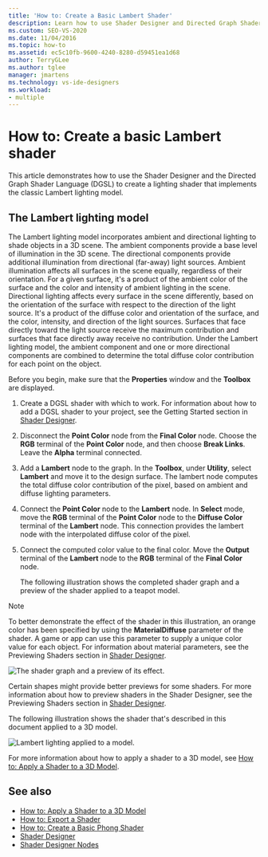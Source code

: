 ```yaml
---
title: 'How to: Create a Basic Lambert Shader'
description: Learn how to use Shader Designer and Directed Graph Shader Language to create a lighting shader that implements the classic Lambert lighting model.
ms.custom: SEO-VS-2020
ms.date: 11/04/2016
ms.topic: how-to
ms.assetid: ec5c10fb-9600-4240-8280-d59451ea1d68
author: TerryGLee
ms.author: tglee
manager: jmartens
ms.technology: vs-ide-designers
ms.workload:
- multiple
---
```

# How to: Create a basic Lambert shader

This article demonstrates how to use the Shader Designer and the Directed Graph Shader Language (DGSL) to create a lighting shader that implements the classic Lambert lighting model.

## The Lambert lighting model

The Lambert lighting model incorporates ambient and directional lighting to shade objects in a 3D scene. The ambient components provide a base level of illumination in the 3D scene. The directional components provide additional illumination from directional (far-away) light sources. Ambient illumination affects all surfaces in the scene equally, regardless of their orientation. For a given surface, it's a product of the ambient color of the surface and the color and intensity of ambient lighting in the scene. Directional lighting affects every surface in the scene differently, based on the orientation of the surface with respect to the direction of the light source. It's a product of the diffuse color and orientation of the surface, and the color, intensity, and direction of the light sources. Surfaces that face directly toward the light source receive the maximum contribution and surfaces that face directly away receive no contribution. Under the Lambert lighting model, the ambient component and one or more directional components are combined to determine the total diffuse color contribution for each point on the object.

Before you begin, make sure that the **Properties** window and the **Toolbox** are displayed.

1. Create a DGSL shader with which to work. For information about how to add a DGSL shader to your project, see the Getting Started section in [Shader Designer](../designers/shader-designer.md).

2. Disconnect the **Point Color** node from the **Final Color** node. Choose the **RGB** terminal of the **Point Color** node, and then choose **Break Links**. Leave the **Alpha** terminal connected.

3. Add a **Lambert** node to the graph. In the **Toolbox**, under **Utility**, select **Lambert** and move it to the design surface. The lambert node computes the total diffuse color contribution of the pixel, based on ambient and diffuse lighting parameters.

4. Connect the **Point Color** node to the **Lambert** node. In **Select** mode, move the **RGB** terminal of the **Point Color** node to the **Diffuse Color** terminal of the **Lambert** node. This connection provides the lambert node with the interpolated diffuse color of the pixel.

5. Connect the computed color value to the final color. Move the **Output** terminal of the **Lambert** node to the **RGB** terminal of the **Final Color** node.

   The following illustration shows the completed shader graph and a preview of the shader applied to a teapot model.

> [!NOTE]
> To better demonstrate the effect of the shader in this illustration, an orange color has been specified by using the **MaterialDiffuse** parameter of the shader. A game or app can use this parameter to supply a unique color value for each object. For information about material parameters, see the Previewing Shaders section in [Shader Designer](../designers/shader-designer.md).

![The shader graph and a preview of its effect.](../designers/media/digit-lambert-effect-graph.png)

Certain shapes might provide better previews for some shaders. For more information about how to preview shaders in the Shader Designer, see the Previewing Shaders section in [Shader Designer](../designers/shader-designer.md).

The following illustration shows the shader that's described in this document applied to a 3D model.

![Lambert lighting applied to a model.](../designers/media/digit-lambert-effect-result.png)

For more information about how to apply a shader to a 3D model, see [How to: Apply a Shader to a 3D Model](../designers/how-to-apply-a-shader-to-a-3-d-model.md).

## See also

- [How to: Apply a Shader to a 3D Model](../designers/how-to-apply-a-shader-to-a-3-d-model.md)
- [How to: Export a Shader](../designers/how-to-export-a-shader.md)
- [How to: Create a Basic Phong Shader](../designers/how-to-create-a-basic-phong-shader.md)
- [Shader Designer](../designers/shader-designer.md)
- [Shader Designer Nodes](../designers/shader-designer-nodes.md)
